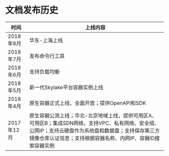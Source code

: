 
# 文档发布历史

|  时间   |上线内容     |
| --- | --- |
| 2018年8月    | 华东-上海上线    |
|2018年7月    | 发布命令行工具    |
| 2018年6月	   | 支持负载均衡  |
| 2018年5月	    |   新一代Skylake平台容器实例上线  |
| 2018年4月	    |   原生容器正式上线，全面开放；提供OpenAPI和SDK  |
| 2017年12月    | 原生容器公测上线；华北-北京地域上线，提供可用区A、可用区B；集成SDN网络，支持VPC、私有网络、安全组、公网IP；支持云硬盘作为系统盘和数据盘；支持保存第三方镜像仓库认证信息；支持根据容器名称、内网IP、容器ID搜索容器实例    |
